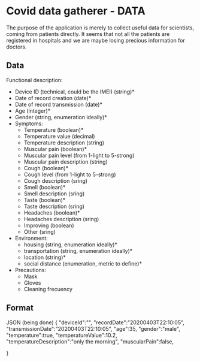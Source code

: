 # Covid data gatherer - DATA
 
The purpose of the application is merely to collect useful data for scientists, coming from patients directly.
It seems that not all the patients are registered in hospitals and we are maybe losing precious information for doctors.

## Data

Functional description:
 - Device ID (technical, could be the IMEI) (string)*
 - Date of record creation (date)*
 - Date of record transmission (date)*
 - Age (integer)*
 - Gender (string, enumeration ideally)*
 - Symptoms:
     - Temperature (boolean)*
     - Temperature value (decimal)
     - Temperature description (string)
     - Muscular pain (boolean)*
     - Muscular pain level (from 1-light to 5-strong)
     - Muscular pain description (string)
     - Cough (boolean)*
     - Cough level (from 1-light to 5-strong)
     - Cough description (sring)
     - Smell (boolean)*
     - Smell description (sring)
     - Taste (boolean)*
     - Taste description (sring)
     - Headaches (boolean)*
     - Headaches description (sring)
     - Improving (boolean)     
     - Other (sring)
 - Environment:
     - housing (string, enumeration ideally)*
     - transportation (string, enumeration ideally)*
     - location (string)*
     - social distance (enumeration, metric to define)*
 - Precautions:
     - Mask
     - Gloves
     - Cleaning frecuency


## Format

JSON (being done)
{
    "deviceId":"",
    "recordDate":"20200403T22:10:05",
    "transmissionDate":"20200403T22:10:05",
    "age":35,
    "gender":"male",
    "temperature":true,
    "temperatureValue":10.2,
    "temperatureDescription":"only the morning",
    "muscularPain":false,
    
}
